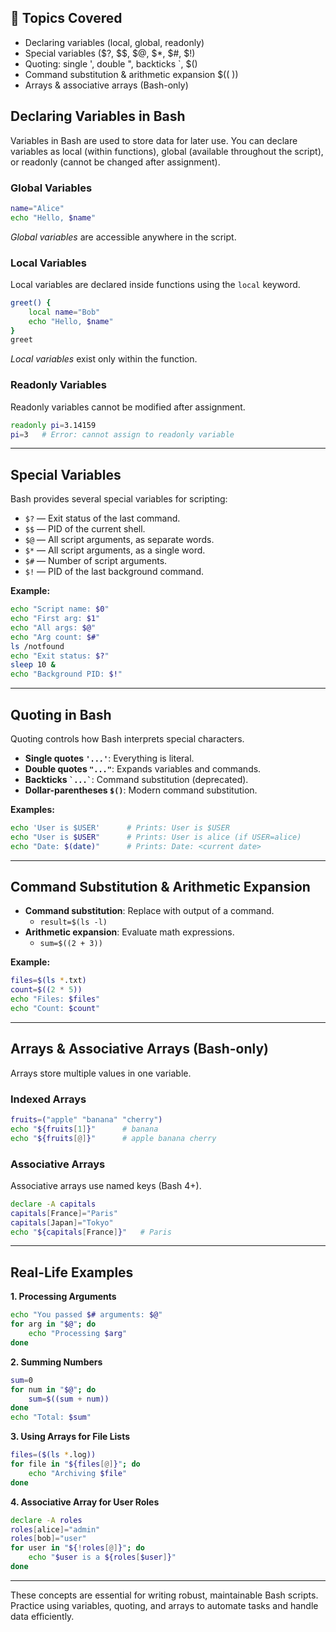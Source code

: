 ## 📌 Topics Covered
- Declaring variables (local, global, readonly) 
- Special variables ($?, $$, $@, $*, $#, $!) 
- Quoting: single ', double ", backticks `, $()
- Command substitution & arithmetic expansion $(( ))
- Arrays & associative arrays (Bash-only) 


## Declaring Variables in Bash

Variables in Bash are used to store data for later use. You can declare variables as local (within functions), global (available throughout the script), or readonly (cannot be changed after assignment).

### Global Variables

```bash
name="Alice"
echo "Hello, $name"
```
*Global variables* are accessible anywhere in the script.

### Local Variables

Local variables are declared inside functions using the `local` keyword.

```bash
greet() {
    local name="Bob"
    echo "Hello, $name"
}
greet
```
*Local variables* exist only within the function.

### Readonly Variables

Readonly variables cannot be modified after assignment.

```bash
readonly pi=3.14159
pi=3   # Error: cannot assign to readonly variable
```

---

## Special Variables

Bash provides several special variables for scripting:

- `$?` — Exit status of the last command.
- `$$` — PID of the current shell.
- `$@` — All script arguments, as separate words.
- `$*` — All script arguments, as a single word.
- `$#` — Number of script arguments.
- `$!` — PID of the last background command.

**Example:**

```bash
echo "Script name: $0"
echo "First arg: $1"
echo "All args: $@"
echo "Arg count: $#"
ls /notfound
echo "Exit status: $?"
sleep 10 &
echo "Background PID: $!"
```

---

## Quoting in Bash

Quoting controls how Bash interprets special characters.

- **Single quotes `'...'`**: Everything is literal.
- **Double quotes `"..."`**: Expands variables and commands.
- **Backticks `` `...` ``**: Command substitution (deprecated).
- **Dollar-parentheses `$()`**: Modern command substitution.

**Examples:**

```bash
echo 'User is $USER'      # Prints: User is $USER
echo "User is $USER"      # Prints: User is alice (if USER=alice)
echo "Date: $(date)"      # Prints: Date: <current date>
```

---

## Command Substitution & Arithmetic Expansion

- **Command substitution**: Replace with output of a command.
    - `result=$(ls -l)`
- **Arithmetic expansion**: Evaluate math expressions.
    - `sum=$((2 + 3))`

**Example:**

```bash
files=$(ls *.txt)
count=$((2 * 5))
echo "Files: $files"
echo "Count: $count"
```

---

## Arrays & Associative Arrays (Bash-only)

Arrays store multiple values in one variable.

### Indexed Arrays

```bash
fruits=("apple" "banana" "cherry")
echo "${fruits[1]}"      # banana
echo "${fruits[@]}"      # apple banana cherry
```

### Associative Arrays

Associative arrays use named keys (Bash 4+).

```bash
declare -A capitals
capitals[France]="Paris"
capitals[Japan]="Tokyo"
echo "${capitals[France]}"   # Paris
```

---

## Real-Life Examples

**1. Processing Arguments**

```bash
echo "You passed $# arguments: $@"
for arg in "$@"; do
    echo "Processing $arg"
done
```

**2. Summing Numbers**

```bash
sum=0
for num in "$@"; do
    sum=$((sum + num))
done
echo "Total: $sum"
```

**3. Using Arrays for File Lists**

```bash
files=($(ls *.log))
for file in "${files[@]}"; do
    echo "Archiving $file"
done
```

**4. Associative Array for User Roles**

```bash
declare -A roles
roles[alice]="admin"
roles[bob]="user"
for user in "${!roles[@]}"; do
    echo "$user is a ${roles[$user]}"
done
```

---

These concepts are essential for writing robust, maintainable Bash scripts. Practice using variables, quoting, and arrays to automate tasks and handle data efficiently.